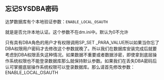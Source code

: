 

## 忘记SYSDBA密码

达梦数据库有个本地验证参数：`ENABLE_LOCAL_OSAUTH`​

就是是否允许本地认证。这个参数不在dm.ini中。默认为0不允许

只有具有DBA角色的用户才有权限调用SP_SET _PARA_VALUE所以如果当你忘了DBA权限用户密码才去修改这个参数就晚了。所以我们在数据库安装完成后就要考虑到DBA权限丢失这种情况。如果数据不重要或者数据涉密，即使拿到底层操作系统权限也不能登录数据库那么就保持默认参数。如果我们在丢失DBA密码后认可掌握底层操作系统权限可以登录数据库。那么请首先修改参数：ENABLE_LOCAL_OSAUTH
